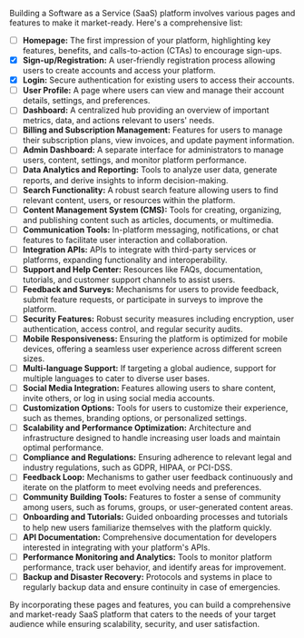 Building a Software as a Service (SaaS) platform involves various pages and features to make it market-ready. Here's a comprehensive list:

* [ ] **Homepage:** The first impression of your platform, highlighting key features, benefits, and calls-to-action (CTAs) to encourage sign-ups.
* [x] **Sign-up/Registration:** A user-friendly registration process allowing users to create accounts and access your platform.
* [x] **Login:** Secure authentication for existing users to access their accounts.
* [ ] **User Profile:** A page where users can view and manage their account details, settings, and preferences.
* [ ] **Dashboard:** A centralized hub providing an overview of important metrics, data, and actions relevant to users' needs.
* [ ] **Billing and Subscription Management:** Features for users to manage their subscription plans, view invoices, and update payment information.
* [ ] **Admin Dashboard:** A separate interface for administrators to manage users, content, settings, and monitor platform performance.
* [ ] **Data Analytics and Reporting:** Tools to analyze user data, generate reports, and derive insights to inform decision-making.
* [ ] **Search Functionality:** A robust search feature allowing users to find relevant content, users, or resources within the platform.
* [ ] **Content Management System (CMS):** Tools for creating, organizing, and publishing content such as articles, documents, or multimedia.
* [ ] **Communication Tools:** In-platform messaging, notifications, or chat features to facilitate user interaction and collaboration.
* [ ] **Integration APIs:** APIs to integrate with third-party services or platforms, expanding functionality and interoperability.
* [ ] **Support and Help Center:** Resources like FAQs, documentation, tutorials, and customer support channels to assist users.
* [ ] **Feedback and Surveys:** Mechanisms for users to provide feedback, submit feature requests, or participate in surveys to improve the platform.
* [ ] **Security Features:** Robust security measures including encryption, user authentication, access control, and regular security audits.
* [ ] **Mobile Responsiveness:** Ensuring the platform is optimized for mobile devices, offering a seamless user experience across different screen sizes.
* [ ] **Multi-language Support:** If targeting a global audience, support for multiple languages to cater to diverse user bases.
* [ ] **Social Media Integration:** Features allowing users to share content, invite others, or log in using social media accounts.
* [ ] **Customization Options:** Tools for users to customize their experience, such as themes, branding options, or personalized settings.
* [ ] **Scalability and Performance Optimization:** Architecture and infrastructure designed to handle increasing user loads and maintain optimal performance.
* [ ] **Compliance and Regulations:** Ensuring adherence to relevant legal and industry regulations, such as GDPR, HIPAA, or PCI-DSS.
* [ ] **Feedback Loop:** Mechanisms to gather user feedback continuously and iterate on the platform to meet evolving needs and preferences.
* [ ] **Community Building Tools:** Features to foster a sense of community among users, such as forums, groups, or user-generated content areas.
* [ ] **Onboarding and Tutorials:** Guided onboarding processes and tutorials to help new users familiarize themselves with the platform quickly.
* [ ] **API Documentation:** Comprehensive documentation for developers interested in integrating with your platform's APIs.
* [ ] **Performance Monitoring and Analytics:** Tools to monitor platform performance, track user behavior, and identify areas for improvement.
* [ ] **Backup and Disaster Recovery:** Protocols and systems in place to regularly backup data and ensure continuity in case of emergencies.

By incorporating these pages and features, you can build a comprehensive and market-ready SaaS platform that caters to the needs of your target audience while ensuring scalability, security, and user satisfaction.
